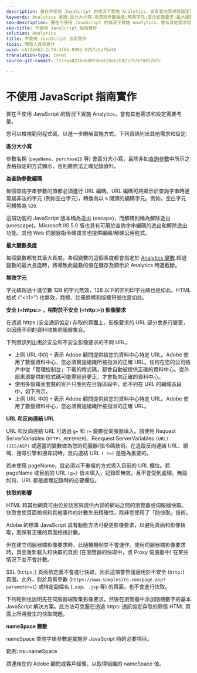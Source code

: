 ```yaml
---
description: 要在不使用 JavaScript 的情況下實施 Analytics，會有其他需求和設定需要考量。
keywords: Analytics 實施;區分大小寫;為查詢參數編碼;無效字元;安全影像要求;最大變數長度;反向連結;URL;快取;命名空間
seo-description: 要在不使用 JavaScript 的情況下實施 Analytics，會有其他需求和設定需要考量。
seo-title: 不使用 JavaScript 指南實作
solution: Analytics
title: 不使用 JavaScript 指南實作
topic: 開發人員和實作
uuid: c672dd63-1c74-4f66-8992-9257c5a75e36
translation-type: tm+mt
source-git-commit: 757cea821bae49fabe819a65b921797070d328fc

---
```



# 不使用 JavaScript 指南實作

要在不使用 JavaScript 的情況下實施 Analytics，會有其他需求和設定需要考量。

您可以檢視範例程式碼，以進一步瞭解實施方式。下列資訊列出其他需求和設定:

<!--Meike, I converted this from a table. Table within a table was a mess, and I'm not sure I captured everything. Please check this content against the orginal. -Bob -->

**區分大小寫**

參數名稱 (`pageName`、`purchaseID` 等) 會區分大小寫，且除非如[查詢參數](/help/implement/js-implementation/data-collection/query-parameters.md)中所示之表格指定的方式顯示，否則將無法正確記錄資料。

**為查詢參數編碼**

每個查詢字串參數的值都必須進行 URL 編碼。URL 編碼可將顯示於查詢字串時通常屬非法的字元 (例如空白字元)，轉換為以 `%` 開頭的編碼字元。例如，空白字元可轉換為 `%20`.

這項功能的 JavaScript 版本稱為逸出 (escape)，而解碼則稱為解除逸出 (unescape)。Microsoft IIS 5.0 版也具有可用於查詢字串編碼的逸出和解除逸出功能。其他 Web 伺服器指令碼語言也提供編碼/解碼公用程式。

**最大變數長度**

每個變數都有其最大長度。各個變數的這個長度都會指定於  [Analytics 變數](/help/implement/js-implementation/c-variables/sc-variables.md).超過變數的最大長度時，將導致此變數的值在儲存及顯示於 Analytics 時遭截斷。

**無效字元**

字元碼超過十進位數 128 的字元無效，128 以下的非列印字元碼也是如此。HTML 格式 ("&lt;h1&gt;") 也無效，商標、註冊商標和版權符號也是如此。

**安全 (&lt;https:&gt; ，相對於不安全 (&lt;http:&gt;)) 影像要求**

在透過 https (安全通訊協定) 存取的頁面上，影像要求的 URL 部分會進行變更，以因應不同的資料收集伺服器集合。

下列資訊列出用於安全和不安全影像要求的不同 URL。

* 上例 URL 中的 `*` 表示 Adobe 顧問提供給您的資料中心特定 URL。Adobe 使用了數個資料中心，您必須實施組織所被指派的正確 URL。任何在您的公司帳戶中從「管理控制台」下載的程式碼，都會自動被提供正確的資料中心。從外部來源提供的程式碼可能需經過更正，才會指向正確的資料中心。
* 使用多個報表套裝的客戶只應列在目錄區段中，而不列在 URL 的網域區段中，如下所示。
* 上例 URL 中的 `*` 表示 Adobe 顧問提供給您的資料中心特定 URL。Adobe 使用了數個資料中心，您必須實施組織所被指派的正確 URL。

**URL 和反向連結 URL**

URL 和反向連結 URL 可透過 `g=` 和 `r=` 變數從伺服器填入。請使用 Request ServerVariables (`HTTP\_REFERRER`)、Reequest ServerVariables `(URL) (IIS/ASP)` 或適當的變數做為您的伺服器/指令碼技術。在追蹤反向連結 URL、網域、搜尋引擎和搜尋詞時，反向連結 URL `( r=)` 是極為重要的。

若未使用 pageName，就必須以不重複的方式填入目前的 URL 欄位。若 pageName 或目前的 URL `(g=)` 皆未填入，記錄即無效，且不會受到處理。無論如何，URL 都是處理記錄時的必要欄位。

**快取的影響**

HTML 和其他網頁可由位於訪客與提供內容的網站之間的瀏覽器或伺服器快取。快取會使頁面檢視和其他事件的計數失去精確性，除非您使用了「防快取」技術。

Adobe 的標準 JavaScript 具有動態方法可變更影像要求，以避免頁面和影像快取，而保有正確的頁面檢視計數。

但在建立伺服器端影像要求時，此隨機機制並不會運作。使用伺服器端影像要求時，頁面重新載入和快取的頁面 (在瀏覽器的快取中，或 Proxy 伺服器中) 在某些情況下並不會計數。

SSL (`https:`) 頁面依定義不會進行快取，因此這項警告僅適用於不安全 (`http:`) 頁面。此外，對於具有參數 (`https://www.samplesite.com/page.asp?parameter=1`) 或特定副檔名 (`.asp`、`.jsp` 等) 的頁面，也不會進行快取。

下列範例也說明先在伺服器端聚集影像要求，然後在瀏覽器中添加隨機數字的基本 JavaScript 解決方案。此方法可克服在透過 https: 通訊協定存取的靜態 HTML 頁面上所將發生的快取問題。

**nameSpace 變數**

nameSpace 查詢字串參數是實施非 JavaScript 時的必要項目。

範例: ns=nameSpace

請連絡您的 Adobe 顧問或客戶經理，以取得組織的 nameSpace 值。
